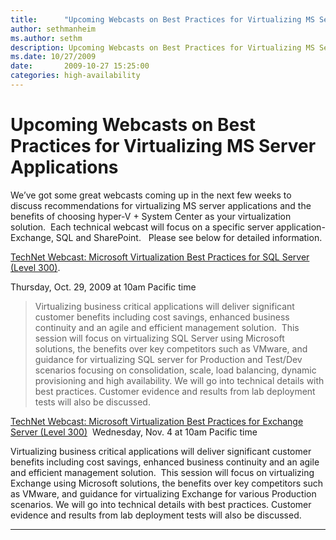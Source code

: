 ```yaml
---
title:      "Upcoming Webcasts on Best Practices for Virtualizing MS Server Applications"
author: sethmanheim
ms.author: sethm
description: Upcoming Webcasts on Best Practices for Virtualizing MS Server Applications
ms.date: 10/27/2009
date:       2009-10-27 15:25:00
categories: high-availability
---
```

# Upcoming Webcasts on Best Practices for Virtualizing MS Server Applications

We’ve got some great webcasts coming up in the next few weeks to discuss recommendations for virtualizing MS server applications and the benefits of choosing hyper-V + System Center as your virtualization solution.  Each technical webcast will focus on a specific server application- Exchange, SQL and SharePoint.   Please see below for detailed information.

 [TechNet Webcast: Microsoft Virtualization Best Practices for SQL Server (Level 300)](https://msevents.microsoft.com/CUI/WebCastEventDetails.aspx?EventID=1032428763&EventCategory=4&culture=en-US&CountryCode=US "Reg link"). 

Thursday, Oct. 29, 2009 at 10am Pacific time

> 
> 
> Virtualizing business critical applications will deliver significant customer benefits including cost savings, enhanced business continuity and an agile and efficient management solution.  This session will focus on virtualizing SQL Server using Microsoft solutions, the benefits over key competitors such as VMware, and guidance for virtualizing SQL server for Production and Test/Dev scenarios focusing on consolidation, scale, load balancing, dynamic provisioning and high availability. We will go into technical details with best practices. Customer evidence and results from lab deployment tests will also be discussed.



[TechNet Webcast: Microsoft Virtualization Best Practices for Exchange Server (Level 300)](https://msevents.microsoft.com/CUI/WebCastEventDetails.aspx?EventID=1032428203&EventCategory=4&culture=en-US&CountryCode=US "Reg link")  Wednesday, Nov. 4 at 10am Pacific time

 

Virtualizing business critical applications will deliver significant customer benefits including cost savings, enhanced business continuity and an agile and efficient management solution.  This session will focus on virtualizing Exchange using Microsoft solutions, the benefits over key competitors such as VMware, and guidance for virtualizing Exchange for various Production scenarios. We will go into technical details with best practices. Customer evidence and results from lab deployment tests will also be discussed.  
  
---
